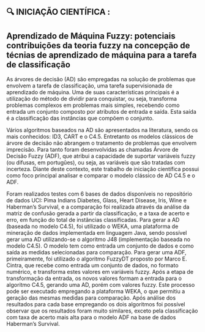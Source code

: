 ## :mag: INICIAÇÃO CIENTÍFICA :
## Aprendizado de Máquina Fuzzy: potenciais contribuições da teoria fuzzy na concepção de técnias de aprendizado de máquina para a tarefa de classificação

As árvores de decisão (AD) são empregadas na solução de problemas que envolvem a tarefa de classificação, uma tarefa supervisionada de aprendizado de máquina. Uma de suas características principais é a utilização do método de dividir para conquistar, ou seja, transforma problemas complexos em problemas mais simples, recebendo como entrada um conjunto composto por atributos de entrada e saída. Esta saída é a classificação das instâncias que compõem o conjunto. 

Vários algoritmos baseados na AD são apresentados na literatura, sendo os mais conhecidos: ID3, CART e o C4.5. Entretanto os modelos clássicos de árvore de decisão não abrangem o tratamento de problemas que envolvem imprecisão. Para tanto foram desenvolvidas as chamadas Árvore de Decisão Fuzzy (ADF), que atribui a capacidade de suportar variáveis fuzzy (ou difusas, em portugûes), ou seja, as variáveis que são tratadas com incerteza. Diante deste contexto, este trabalho de iniciação científica possui como foco principal analisar e comparar o modelo clássico de AD C4.5 e o ADF. 

Foram realizados testes com 6 bases de dados disponíveis no repositório de dados UCI: Pima Indians Diabetes, Glass, Heart Disease, Iris, Wine e Haberman’s Survival, e a comparação foi realizada através da análise da matriz de confusão gerada a partir da classificação, e a taxa de acerto e erro, em função do total de instâncias classificadas. Para gerar a AD (baseada no modelo C4.5), foi utilizado o WEKA, uma plataforma de mineração de dados implementada em linguagem Java, sendo possível gerar uma AD utilizando-se o algoritmo J48 (implementação baseada no modelo C4.5). 
O modelo tem como entrada um conjunto de dados e como saída as medidas selecionadas para comparação. Para gerar uma ADF, primeiramente, foi utilizado o algoritmo FuzzyDT proposto por Marco E. Cintra, que recebe como entrada um conjunto de dados, no formato numérico, e transforma estes valores em variáveis fuzzy. Após a etapa de transformação da entrada, os novos valores formam a entrada para o algoritmo C4.5, gerando uma AD, porém com valores fuzzy. Este processo pode ser executado empregando a plataforma WEKA, o que permitiu a geração das mesmas medidas para comparação. Após análise dos resultados para cada base empregando os dois algoritmos foi possível observar que os resultados foram muito similares, exceto pela classificação com taxa de acerto mais alta para o modelo ADF na base de dados Haberman’s Survival.

